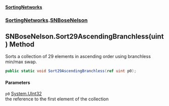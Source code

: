 #### [SortingNetworks](./index.md 'index')
### [SortingNetworks](./SortingNetworks.md 'SortingNetworks').[SNBoseNelson](./SortingNetworks-SNBoseNelson.md 'SortingNetworks.SNBoseNelson')
## SNBoseNelson.Sort29AscendingBranchless(uint) Method
Sorts a collection of 29 elements in ascending order using branchless min/max swap.  
```csharp
public static void Sort29AscendingBranchless(ref uint p0);
```
#### Parameters
<a name='SortingNetworks-SNBoseNelson-Sort29AscendingBranchless(uint)-p0'></a>
`p0` [System.UInt32](https://docs.microsoft.com/en-us/dotnet/api/System.UInt32 'System.UInt32')  
the reference to the first element of the collection  
  

